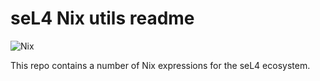 # seL4 Nix utils readme

![Nix](https://github.com/dlr-ft/seL4-nix-utils/actions/workflows/nix.yaml/badge.svg)

This repo contains a number of Nix expressions for the seL4 ecosystem.
